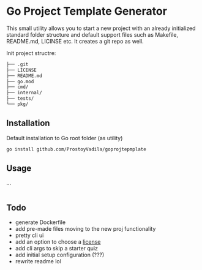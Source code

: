 # Go Project Template Generator

This small utility allows you to start a new project with an already initialized standard folder structure and default support files such as Makefile, README.md, LICINSE etc. It creates a git repo as well.

Init project structre:
```bash
├── .git
├── LICENSE
├── README.md
├── go.mod
├── cmd/
├── internal/
├── tests/
└── pkg/


```

## Installation
Default installation to Go root folder (as utility)
```bash
go install github.com/ProstoyVadila/goprojtepmplate
```

## Usage
...
```bash
```

## Todo
- generate Dockerfile
- add pre-made files moving to the new proj functionality
- pretty cli ui
- add an option to choose a [license](https://choosealicense.com/)
- add cli args to skip a starter quiz
- add initial setup configuration (???)
- rewrite readme lol
